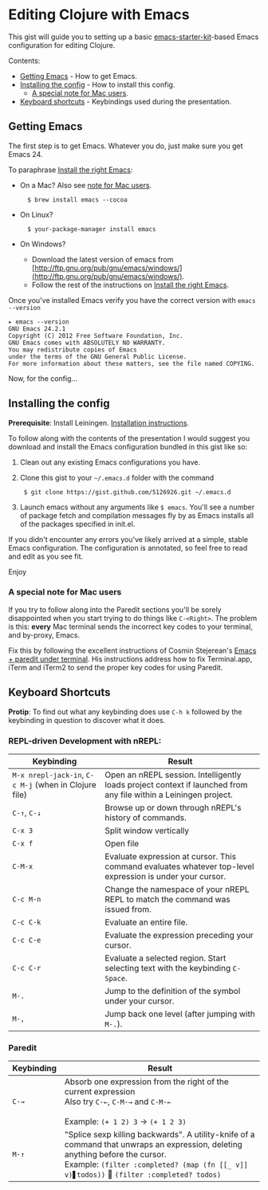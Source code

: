 # Editing Clojure with Emacs

This gist will guide you to setting up a basic [emacs-starter-kit](https://github.com/technomancy/emacs-starter-kit)-based Emacs configuration for editing Clojure.

Contents:

* [Getting Emacs](https://gist.github.com/rkneufeld/5126926#getting-emacs) - How to get Emacs.
* [Installing the config](https://gist.github.com/rkneufeld/5126926#installing-the-config) - How to install this config.
    * [A special note for Mac users](https://gist.github.com/rkneufeld/5126926#a-special-note-for-mac-users).
* [Keyboard shortcuts](https://gist.github.com/rkneufeld/5126926#keyboard-shortcuts) - Keybindings used during the presentation.

## Getting Emacs

The first step is to get Emacs. Whatever you do, just make sure you get Emacs 24.

To paraphrase [Install the right Emacs](http://david.rothlis.net/emacs/install.html):

* On a Mac? Also see [note for Mac users](https://gist.github.com/rkneufeld/5126926#a-special-note-for-mac-users).

        $ brew install emacs --cocoa
    
* On Linux?
    
        $ your-package-manager install emacs

* On Windows?
    * Download the latest version of emacs from [http://ftp.gnu.org/pub/gnu/emacs/windows/](http://ftp.gnu.org/pub/gnu/emacs/windows/).
    * Follow the rest of the instructions on [Install the right Emacs](http://david.rothlis.net/emacs/install.html).

Once you've installed Emacs verify you have the correct version with `emacs --version`

    ▸ emacs --version
    GNU Emacs 24.2.1
    Copyright (C) 2012 Free Software Foundation, Inc.
    GNU Emacs comes with ABSOLUTELY NO WARRANTY.
    You may redistribute copies of Emacs
    under the terms of the GNU General Public License.
    For more information about these matters, see the file named COPYING.

Now, for the config...

## Installing the config

**Prerequisite**: Install Leiningen. [Installation instructions](http://leiningen.org/#install).

To follow along with the contents of the presentation I would suggest you download and install the Emacs configuration bundled in this gist like so:

1. Clean out any existing Emacs configurations you have.
2. Clone this gist to your `~/.emacs.d` folder with the command

        $ git clone https://gist.github.com/5126926.git ~/.emacs.d

3. Launch emacs without any arguments like `$ emacs`. You'll see a number of package fetch and compilation messages fly by as Emacs installs all of the packages specified in init.el.
 
If you didn't encounter any errors you've likely arrived at a simple, stable Emacs configuration. The configuration is annotated, so feel free to read and edit as you see fit.

Enjoy

### A special note for Mac users

If you try to follow along into the Paredit sections you'll be sorely disappointed when you start trying to do things like `C-<Right>`. The problem is this: **every** Mac terminal sends the incorrect key codes to your terminal, and by-proxy, Emacs.

Fix this by following the excellent instructions of Cosmin Stejerean's [Emacs + paredit under terminal](http://offbytwo.com/2012/01/15/emacs-plus-paredit-under-terminal.html). His instructions address how to fix Terminal.app, iTerm and iTerm2 to send the proper key codes for using Paredit.

## Keyboard Shortcuts

**Protip**: To find out what any keybinding does use `C-h k` followed by the keybinding in question to discover what it does.

### REPL-driven Development with nREPL:

| Keybinding                                            | Result                                                                                                           |
| ----------------------------------------------------- | ---------------------------------------------------------------------------------------------------------------- |
| `M-x nrepl-jack-in`, `C-c M-j` (when in Clojure file) | Open an nREPL session. Intelligently loads project context if launched from any file within a Leiningen project. |
| `C-↑`, `C-↓`                                          | Browse up or down through nREPL's history of commands.                                                           |
| `C-x 3 `                                              | Split window vertically                                                                                          |
| `C-x f`                                               | Open file                                                                                                        |
| `C-M-x`                                               | Evaluate expression at cursor. This command evaluates whatever top-level expression is under your cursor.        |
| `C-c M-n`                                             | Change the namespace of your nREPL REPL to match the command was issued from.                                    |
| `C-c C-k`                                             | Evaluate an entire file.                                                                                         |
| `C-c C-e`                                             | Evaluate the expression preceding your cursor.                                                                   |
| `C-c C-r`                                             | Evaluate a selected region. Start selecting text with the keybinding `C-Space`.                                  |
| `M-.`                                                 | Jump to the definition of the symbol under your cursor.                                                          |
| `M-,`                                                 | Jump back one level (after jumping with `M-.`).                                                                  |

### Paredit

| Keybinding | Result                                                                                                                                                                                                                      |
| ---------- | --------------------------------------------------------------------------------------------------------------------------------------------------------------------------------------------------------------------------- |
| `C-→`      | Absorb one expression from the right of the current expression<br>Also try `C-←`, `C-M-→` and `C-M-←`<br><br>Example: `(+ 1 2) 3` → `(+ 1 2 3)`                                                                             |
| `M-↑`      | "Splice sexp killing backwards". A utility-knife of a command that unwraps an expression, deleting anything before the cursor.<br>Example: `(filter :completed? (map (fn [[_ v]] v)▋todos))`  ⃗ `(filter :completed? todos)` |

